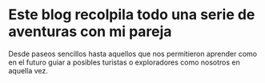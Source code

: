 # Este blog recolpila todo una serie de aventuras con mi pareja

Desde paseos sencillos hasta aquellos que nos permitieron aprender como en el futuro guiar a posibles turistas o exploradores como nosotros en aquella vez.
